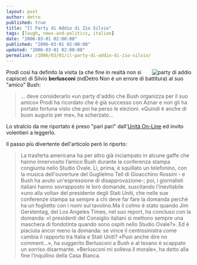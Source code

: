 ```yaml
---
layout: post
author: detro
published: true
title: "Il Party di Addio di Zio Silvio"
tags: [laugh, news-and-politics, italian]
date: "2006-03-01 02:00:08"
published: "2006-03-01 02:00:08"
updated: "2006-03-01 02:00:08"
permalink: /2006/03/01/il-party-di-addio-di-zio-silvio/
---
```


<img src="http://www.unita.it/images/2006febbraio/0229Ovale.jpg" alt="party di addio" align="right" />
Prodi così ha definito la visita (a che fine in realtà non si capisce) di Silvio <strong>berlusconi</strong> (ndDetro Non é un errore di battitura) al suo "amico" Bush:
<blockquote>... deve considerarlo «un party d'addio che Bush organizza per il suo amico» Prodi ha ricordato che è già successo con Aznar e non gli ha portato fortuna visto che poi ha perso le elezioni. «Quindi è anche di buon augurio per me», ha scherzato... </blockquote>

Lo stralcio da me riportato é preso "pari pari" dall'<a href="http://www.unita.it/index.asp?SEZIONE_COD=HP&TOPIC_TIPO=&TOPIC_ID=47734">Unità On-Line</a> ed invito volentieri a leggerlo.

Il passo più divertente dell'articolo però lo riporto:
<blockquote>La trasferta americana ha per altro già inciampato in alcune gaffe che hanno innervosito l’amico Bush durante la conferenza stampa congiunta nello Studio Ovale. Lì, prima, è squillato un telefonino, con la musica dell'ouverture del Guglielmo Tell di Gioacchino Rossini - e Bush ha avuto un'espressione di disapprovazione-; poi, i giornalisti italiani hanno sovrapposto le loro domande, suscitando l'inevitabile «uno alla volta» del presidente degli Stati Uniti, che nelle sue conferenze stampa sa sempre a chi deve far fare la domanda perché ha un foglietto con i nomi sul tavolino.Ma il colmo è stato quando Jim Gerstentag, del Los Angeles Times, nel suo report, ha concluso con la domanda: «I presidenti del Consiglio italiani si mettono sempre una maschera di fondotinta quando sono ospiti nello Studio Ovale?». Ed è piaciuta ancor meno la domanda: se vince il centrosinistra come cambia il rapporto tra Italia e Stati Uniti? «Puoi anche dire no comment...», ha suggerito Berlusconi a Bush e al texano è scappato un sorriso disarmante. «Berlusconi mi solleva il morale», ha detto alla fine l’inquilino della Casa Bianca.</blockquote>




